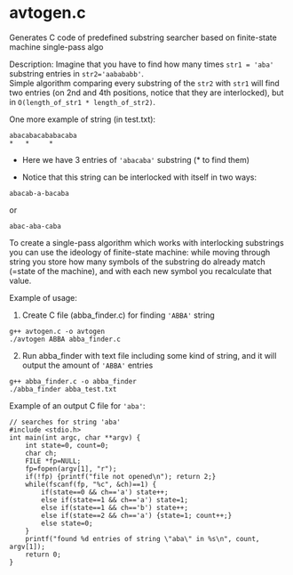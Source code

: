 # avtogen.c
Generates C code of predefined substring searcher based on finite-state machine single-pass algo

Description: Imagine that you have to find how many times ```str1 = 'aba'``` substring entries in ``` str2='aabababb' ```.
<br>
Simple algorithm comparing every substring of the ```str2``` with ```str1``` will find two entries (on 2nd and 4th positions, notice that they are interlocked), but in ```O(length_of_str1 * length_of_str2)```.

One more example of string (in test.txt):
```
abacabacababacaba
*   *     *
```
- Here we have 3 entries of ```'abacaba'``` substring (* to find them)

- Notice that this string can be interlocked with itself in two ways:
```
abacab-a-bacaba
```
or
```
abac-aba-caba
```

To create a single-pass algorithm which works with interlocking substrings you can use the ideology of finite-state machine: while moving through string you store how many symbols of the substring do already match (=state of the machine), and with each new symbol you recalculate that value.


Example of usage:
1) Create C file (abba_finder.c) for finding ```'ABBA'``` string

```
g++ avtogen.c -o avtogen
./avtogen ABBA abba_finder.c
```
2) Run abba_finder with text file including some kind of string, and it will output the amount of ```'ABBA'``` entries 
```
g++ abba_finder.c -o abba_finder
./abba_finder abba_test.txt
```

Example of an output C file for ```'aba'```:
```
// searches for string 'aba'
#include <stdio.h>
int main(int argc, char **argv) {
	int state=0, count=0;
	char ch;
	FILE *fp=NULL;
	fp=fopen(argv[1], "r");
	if(!fp) {printf("file not opened\n"); return 2;}
	while(fscanf(fp, "%c", &ch)==1) {
		if(state==0 && ch=='a') state++;
		else if(state==1 && ch=='a') state=1;
		else if(state==1 && ch=='b') state++;
		else if(state==2 && ch=='a') {state=1; count++;}
		else state=0;
	}
	printf("found %d entries of string \"aba\" in %s\n", count, argv[1]);
	return 0;
}
```
